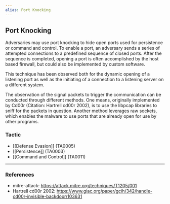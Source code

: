 ```yaml
---
alias: Port Knocking
---
```


## Port Knocking

Adversaries may use port knocking to hide open ports used for persistence or command and control. To enable a port, an adversary sends a series of attempted connections to a predefined sequence of closed ports. After the sequence is completed, opening a port is often accomplished by the host based firewall, but could also be implemented by custom software.

This technique has been observed both for the dynamic opening of a listening port as well as the initiating of a connection to a listening server on a different system.

The observation of the signal packets to trigger the communication can be conducted through different methods. One means, originally implemented by Cd00r (Citation: Hartrell cd00r 2002), is to use the libpcap libraries to sniff for the packets in question. Another method leverages raw sockets, which enables the malware to use ports that are already open for use by other programs.


### Tactic

- [[Defense Evasion]] (TA0005)
- [[Persistence]] (TA0003)
- [[Command and Control]] (TA0011)


---
### References

- mitre-attack: https://attack.mitre.org/techniques/T1205/001
- Hartrell cd00r 2002: https://www.giac.org/paper/gcih/342/handle-cd00r-invisible-backdoor/103631
